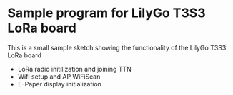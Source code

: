 # Sample program for LilyGo T3S3 LoRa board
This is a small sample sketch showing the functionality of the LilyGo T3S3 LoRa board
- LoRa radio initilization and joining TTN
- Wifi setup and AP WiFiScan
- E-Paper display initialization
